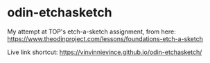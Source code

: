 # odin-etchasketch
My attempt at TOP's etch-a-sketch assignment, from here: https://www.theodinproject.com/lessons/foundations-etch-a-sketch

Live link shortcut: https://vinvinnievince.github.io/odin-etchasketch/
